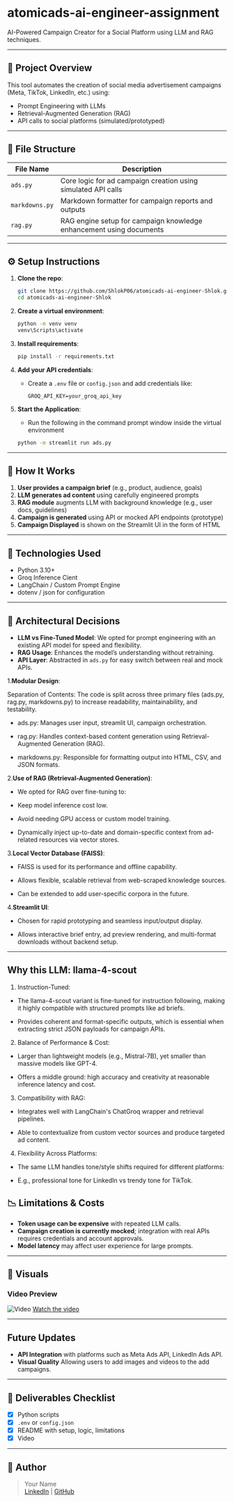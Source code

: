 
# atomicads-ai-engineer-assignment

AI-Powered Campaign Creator for a Social Platform using LLM and RAG techniques.

---

## 🚀 Project Overview

This tool automates the creation of social media advertisement campaigns (Meta, TikTok, LinkedIn, etc.) using:
- Prompt Engineering with LLMs
- Retrieval-Augmented Generation (RAG)
- API calls to social platforms (simulated/prototyped)

---

## 🧩 File Structure

| File Name      | Description                                                         |
|----------------|---------------------------------------------------------------------|
| `ads.py`       | Core logic for ad campaign creation using simulated API calls       |
| `markdowns.py` | Markdown formatter for campaign reports and outputs                 |
| `rag.py`       | RAG engine setup for campaign knowledge enhancement using documents |

---

## ⚙️ Setup Instructions

1. **Clone the repo**:
   ```bash
   git clone https://github.com/ShlokP06/atomicads-ai-engineer-Shlok.git
   cd atomicads-ai-engineer-Shlok
   ```

2. **Create a virtual environment**:
   ```bash
   python -m venv venv
   venv\Scripts\activate 
   ```

3. **Install requirements**:
   ```bash
   pip install -r requirements.txt
   ```

4. **Add your API credentials**:
   - Create a `.env` file or `config.json` and add credentials like:
     ```env
     GROQ_API_KEY=your_groq_api_key
     ```

5. **Start the Application**:
   - Run the following in the command prompt window inside the virtual environment
   ```bash
   python -m streamlit run ads.py
   ```

--- 

## 🧠 How It Works

1. **User provides a campaign brief** (e.g., product, audience, goals)
2. **LLM generates ad content** using carefully engineered prompts
3. **RAG module** augments LLM with background knowledge (e.g., user docs, guidelines)
4. **Campaign is generated** using API or mocked API endpoints (prototype)
5. **Campaign Displayed** is shown on the Streamlit UI in the form of HTML
---

## 🧪 Technologies Used

- Python 3.10+
- Groq Inference Cient
- LangChain / Custom Prompt Engine
- dotenv / json for configuration

---

## 📌 Architectural Decisions

- **LLM vs Fine-Tuned Model**: We opted for prompt engineering with an existing API model for speed and flexibility.
- **RAG Usage**: Enhances the model’s understanding without retraining.
- **API Layer**: Abstracted in `ads.py` for easy switch between real and mock APIs.


1.**Modular Design**:

   Separation of Contents: The code is split across three primary files (ads.py, rag.py, markdowns.py) to increase readability, maintainability, and testability.

   - ads.py: Manages user input, streamlit UI, campaign orchestration.
 
   - rag.py: Handles context-based content generation using Retrieval-Augmented Generation (RAG).

   - markdowns.py: Responsible for formatting output into HTML, CSV, and JSON formats.

2.**Use of RAG (Retrieval-Augmented Generation)**:

   - We opted for RAG over fine-tuning to:

   - Keep model inference cost low.

   - Avoid needing GPU access or custom model training.

   - Dynamically inject up-to-date and domain-specific context from ad-related resources via vector stores.

3.**Local Vector Database (FAISS)**:

   - FAISS is used for its performance and offline capability.

   - Allows flexible, scalable retrieval from web-scraped knowledge sources.

   - Can be extended to add user-specific corpora in the future.

4.**Streamlit UI**:

   - Chosen for rapid prototyping and seamless input/output display.

   - Allows interactive brief entry, ad preview rendering, and multi-format downloads without backend setup.

---
## Why this LLM: llama-4-scout
1. Instruction-Tuned:

- The llama-4-scout variant is fine-tuned for instruction following, making it highly compatible with structured prompts like ad briefs.

- Provides coherent and format-specific outputs, which is essential when extracting strict JSON payloads for campaign APIs.

2. Balance of Performance & Cost:

- Larger than lightweight models (e.g., Mistral-7B), yet smaller than massive models like GPT-4.

- Offers a middle ground: high accuracy and creativity at reasonable inference latency and cost.

3. Compatibility with RAG:

- Integrates well with LangChain's ChatGroq wrapper and retrieval pipelines.

- Able to contextualize from custom vector sources and produce targeted ad content.

4. Flexibility Across Platforms:

- The same LLM handles tone/style shifts required for different platforms:

- E.g., professional tone for LinkedIn vs trendy tone for TikTok.



## 📉 Limitations & Costs

- **Token usage can be expensive** with repeated LLM calls.
- **Campaign creation is currently mocked**; integration with real APIs requires credentials and account approvals.
- **Model latency** may affect user experience for large prompts.

---

## 📸 Visuals

### Video Preview
![Video](https://github.com/ShlokP06/atomicads-ai-engineer-Shlok/blob/main/Visuals/Screenshot%202025-05-10%20201750.png)
[Watch the video](https://drive.google.com/file/d/10cn2nQyhd2Dz67653bJeyDDLVALyIyeZ/view?usp=drive_link)

---
## Future Updates
- **API Integration** with platforms such as Meta Ads API, LinkedIn Ads API.
- **Visual Quality** Allowing users to add images and videos to the add campaigns.
---

## 📁 Deliverables Checklist

- [x] Python scripts
- [x] `.env` or `config.json`
- [x] README with setup, logic, limitations
- [x] Video

---

## 👤 Author

> Your Name  
> [LinkedIn](https://linkedin.com/in/your-profile) | [GitHub](https://github.com/ShlokP06)
